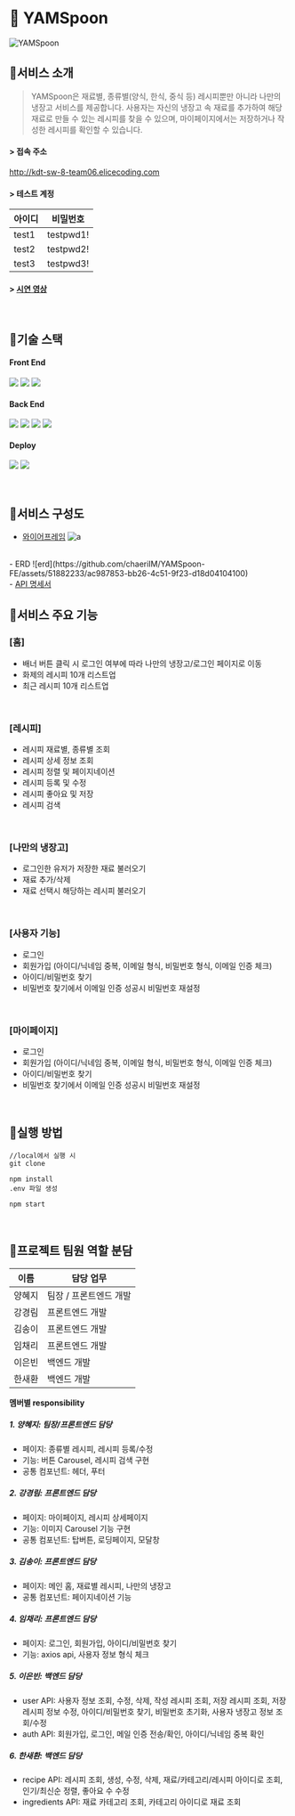 # 🥄 YAMSpoon
![YAMSpoon](https://github.com/chaeriIM/YAMSpoon-FE/assets/51882233/dd6bba74-2d0a-4ab1-b4ad-5f9df51fa516)

## 📍서비스 소개
> YAMSpoon은 재료별, 종류별(양식, 한식, 중식 등) 레시피뿐만 아니라 나만의 냉장고 서비스를 제공합니다. 사용자는 자신의 냉장고 속 재료를 추가하여 해당 재료로 만들 수 있는 레시피를 찾을 수 있으며, 마이페이지에서는 저장하거나 작성한 레시피를 확인할 수 있습니다.

#### > 접속 주소
http://kdt-sw-8-team06.elicecoding.com

#### > 테스트 계정

| 아이디 | 비밀번호 |
| ------ | ------ |
| test1 | testpwd1! |
| test2 | testpwd2! |
| test3 | testpwd3! |

#### > <a href="https://drive.google.com/file/d/1Jta0ME0l_IMPUMI530FKIImD-XJ_4beb/view?usp=drive_link">시연 영상</a>


<br>

## 📍기술 스택
#### Front End  
<img src="https://shields.io/badge/react-black?logo=react&style=for-the-badge"/> <img src ="https://img.shields.io/badge/React_Router-CA4245?style=for-the-badge&logo=react-router&logoColor=white" /> <img src="https://shields.io/badge/axios-671ddf?logo=axios&style=for-the-badge"/>

#### Back End  
<img src="https://img.shields.io/badge/Node.js-339933?style=for-the-badge&logo=Node.js&logoColor=white"> <img src="https://img.shields.io/badge/express-000000?style=for-the-badge&logo=express&logoColor=white"/> <img src="https://img.shields.io/badge/MongoDB-47A248?style=for-the-badge&logo=MongoDB&logoColor=white"/> <img src="https://img.shields.io/badge/Amazon%20S3-569A31?logo=amazons3&logoColor=fff&style=for-the-badge"/>

#### Deploy  
<img src="https://img.shields.io/badge/NGINX-009639?style=for-the-badge&logo=NGINX&logoColor=white"/> <img src="https://img.shields.io/badge/PM2-2B037A?style=for-the-badge&logo=PM2&logoColor=white"/> 

<br>

## 📍서비스 구성도

  - <a href="https://www.figma.com/file/Omc6RfrVc6zAiOwSL8Iif5?embed_host=notion&kind=file&mode=design&node-id=0%3A1&t=4QAk66G4NazUz4X0-1&type=design&viewer=1">와이어프레임</a> 
  ![a](https://github.com/chaeriIM/YAMSpoon-FE/assets/51882233/0cb8c71f-1b94-4b47-aadd-5cd8affd802e)  
  <br>
  - ERD  
  ![erd](https://github.com/chaeriIM/YAMSpoon-FE/assets/51882233/ac987853-bb26-4c51-9f23-d18d04104100)  
  <br>
  - <a href="https://app.swaggerhub.com/apis/SILVERBIN2105_1/YAMSpoon/1.0.0">API 명세서</a>  

<br>

## 📍서비스 주요 기능
### [홈]
- 배너 버튼 클릭 시 로그인 여부에 따라 나만의 냉장고/로그인 페이지로 이동
- 화제의 레시피 10개 리스트업
- 최근 레시피 10개 리스트업

<br>

### [레시피]
- 레시피 재료별, 종류별 조회
- 레시피 상세 정보 조회
- 레시피 정렬 및 페이지네이션
- 레시피 등록 및 수정
- 레시피 좋아요 및 저장 
- 레시피 검색

<br>

### [나만의 냉장고]
- 로그인한 유저가 저장한 재료 불러오기
- 재료 추가/삭제
- 재료 선택시 해당하는 레시피 불러오기

<br>

### [사용자 기능]
- 로그인
- 회원가입 (아이디/닉네임 중복, 이메일 형식, 비밀번호 형식, 이메일 인증 체크)
- 아이디/비밀번호 찾기
- 비밀번호 찾기에서 이메일 인증 성공시 비밀번호 재설정

<br>

### [마이페이지]
- 로그인
- 회원가입 (아이디/닉네임 중복, 이메일 형식, 비밀번호 형식, 이메일 인증 체크)
- 아이디/비밀번호 찾기
- 비밀번호 찾기에서 이메일 인증 성공시 비밀번호 재설정

<br>

## 📍실행 방법
```
//local에서 실행 시
git clone 

npm install
.env 파일 생성

npm start
```

<br>

## 📍프로젝트 팀원 역할 분담
| 이름 | 담당 업무 |
| ------ | ------ |
| 양혜지 | 팀장 / 프론트엔드 개발 |
| 강경림 | 프론트엔드 개발 |
| 김송이 | 프론트엔드 개발 |
| 임채리 | 프론트엔드 개발 |
| 이은빈 | 백엔드 개발 |
| 한새환 | 백엔드 개발 |

**멤버별 responsibility**

##### 1. 양혜지: 팀장/프론트엔드 담당
- 페이지: 종류별 레시피, 레시피 등록/수정
- 기능: 버튼 Carousel, 레시피 검색 구현
- 공통 컴포넌트: 헤더, 푸터

##### 2. 강경림: 프론트엔드 담당
- 페이지: 마이페이지, 레시피 상세페이지
- 기능: 이미지 Carousel 기능 구현
- 공통 컴포넌트: 탑버튼, 로딩페이지, 모달창

##### 3. 김송이: 프론트엔드 담당
- 페이지: 메인 홈, 재료별 레시피, 나만의 냉장고
- 공통 컴포넌트: 페이지네이션 기능

##### 4. 임채리: 프론트엔드 담당
- 페이지: 로그인, 회원가입, 아이디/비밀번호 찾기
- 기능: axios api, 사용자 정보 형식 체크

##### 5. 이은빈: 백엔드 담당
- user API: 사용자 정보 조회, 수정, 삭제, 작성 레시피 조회, 저장 레시피 조회, 저장 레시피 정보 수정, 아이디/비밀번호 찾기, 비밀번호 초기화, 사용자 냉장고 정보 조회/수정
- auth API: 회원가입, 로그인, 메일 인증 전송/확인, 아이디/닉네임 중복 확인

##### 6. 한새환: 백엔드 담당
- recipe API: 레시피 조회, 생성, 수정, 삭제, 재료/카테고리/레시피 아이디로 조회, 인기/최신순 정렬, 좋아요 수 수정
- ingredients API: 재료 카테고리 조회, 카테고리 아이디로 재료 조회